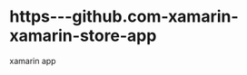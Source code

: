 https---github.com-xamarin-xamarin-store-app
============================================

xamarin app
